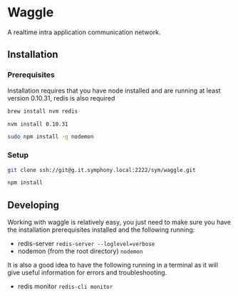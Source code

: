 # Waggle
A realtime intra application communication network.

## Installation

### Prerequisites

Installation requires that you have node installed and are running at least version 0.10.31, redis is also required

```bash
brew install nvm redis
```
```bash
nvm install 0.10.31
```
```bash
sudo npm install -g nodemon
```

### Setup

```bash
git clone ssh://git@g.it.symphony.local:2222/sym/waggle.git
```

```bash
npm install
```

## Developing

Working with waggle is relatively easy, you just need to make sure you have the installation prerequisites installed and the following running:

* redis-server ```redis-server --loglevel=verbose```
* nodemon (from the root directory) ```nodemon```

It is also a good idea to have the following running in a terminal as it will give useful information for errors and troubleshooting.

* redis monitor ```redis-cli monitor```
